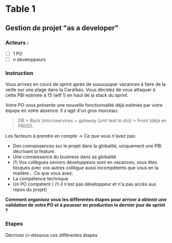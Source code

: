 # Table 1
## Gestion de projet "as a developer"
### Acteurs : 
- [ ] 1 PO 
- [ ] n developpeurs

### Instruction
Vous arrivez en cours de sprint après de suuuuuuper vacances à faire de la veille sur une plage dans la Caraïbes. 
Vous décidez de vous attaquer à cette PBI estimée à 13 (wtf !) en haut de la stack du sprint. 

Votre PO vous présente une nouvelle fonctionnalité déjà estimée par votre équipe en votre absence. 
Il s'agit d'un gros morceau:
> DB > Back (microservices + gateway (unit test to do)) > Front (déjà en PROD).

Les facteurs à prendre en compte ->
Ce que vous n'avez pas:
- Des connaissances sur le projet dans la globalité, uniquement une PBI décrivant la feature.
- Une connaissance du business dans sa globalité
- /!\ Vos collègues seniors développeurs sont en vacances, vous êtes bloqués avec vos autres collègue aussi incompétents que vous en la matière...
Ce que vous avez:
- La compétence technique
- Un PO compétent ( /!\ il n'est pas développeur et n'a pas accès aux repos du projet)


**Comment organisez vous les différentes étapes pour arriver à obtenir une validation de votre PO et à pousser en production le dernier jour de sprint ?**

### Etapes
Décrivez ci-dessous ces différentes étapes
```


```
